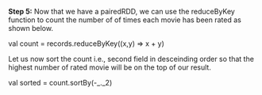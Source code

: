 

**Step 5:** Now that we have a pairedRDD, we can use the reduceByKey function to count the number of of times each movie has been rated as shown below.

val count = records.reduceByKey((x,y) => x + y)

Let us now sort the count i.e., second field in desceinding order so that the highest number of rated movie will be on the top of our result.

val sorted = count.sortBy(-_._2)

 
